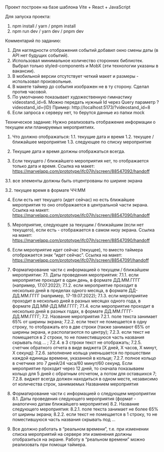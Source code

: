 Проект построен на базе шаблона Vite + React + JavaScript 

Для запуска проекта:
1. npm install / yarn / pnpm install
2. npm run dev / yarn dev / pnpm dev

Комментарий по заданию:
1. Для наглядности отображения событий добавил окно смены даты (в API нет будущих событий).
2. Использовал минимальное количество сторонних библиотек. Выбрал только styled-components и MobX (эти технологии указаны в вакансии).
3. В мобильной версии отсутствует четкий макет и размеры - использовал произвольные.
4. В макете таймер до события изображен не в ту сторону. Сделал против часовой.
5. По умолчанию показывает художественную гимнастику videostand_id=6. Можно передать нужный Id через Query параметр ?videostand_id={ID}
Пример:  http://localhost:5173/?videostand_id=8
6. Если запроса к серверу нет, то берутся данные из папки mock

Техническое задание:
Нужно реализовать отображение информации о текущем или планируемых мероприятиях.
1.	Что должно отображаться:
1.1.	текущие дата и время
1.2.	текущее / ближайшее мероприятие
1.3.	следующее по списку мероприятие

2.	Текущие дата и время должны отображаться всегда.

3.	Если текущего / ближайшего мероприятия нет, то отображается только дата и время. 
Ссылка на макет: https://marvelapp.com/prototype/ifc07ih/screen/88547092/handoff

3.1.	все элементы должны быть отцентрованы по ширине экрана

3.2.	текущее время в формате ЧЧ:ММ

4.	Если есть нет текущего (идет сейчас) но есть ближайшее мероприятия то оно отображается в центральной части экрана.
Ссылка на макет: https://marvelapp.com/prototype/ifc07ih/screen/88547090/handoff

5.	Мероприятие, следующее за текущим / ближайшим (если нет текущего), если есть - отображается в самом низу экрана.
Ссылка на макет: https://marvelapp.com/prototype/ifc07ih/screen/88547090/handoff

6.	Если мероприятие идет сейчас (текущее), то вместо таймера отображается знак “идет сейчас”.
Ссылка на макет: https://marvelapp.com/prototype/ifc07ih/screen/88547091/handoff

7.	Форматирование части с информацией о текущем / ближайшем мероприятии:
7.1.	Даты проведения мероприятия:
7.1.1.	если мероприятие проходит в один день, в формате ДД.ММ.ГГГГ (например, 17.07.2022);
7.1.2.	если мероприятие проходит в несколько дней в пределах одного месяца, в формате ДД-ДД.ММ.ГГГГ (например, 17-19.07.2022);
7.1.3.	если мероприятие проходит в несколько дней в разных месяцах одного года, в формате ДД.ММ-ДД.ММ.ГГГГ;
7.1.4.	если мероприятие проходит в несколько дней в разных годах, в формате ДД.ММ.ГГГГ-ДД.ММ.ГГГГ;
7.2.	Название мероприятия
7.2.1.	поле текста занимает 65% от ширины экрана;
7.2.2.	если текст не помещается в одну строку, то отображать его в две строки (также занимают 65% от ширины экрана, и располагаются по центру);
7.2.3.	если текст не помещается в 2 строки, то не поместившуюся часть названия скрывать под ... ;
7.2.4.	в 3 строки текст не отображать;
7.2.5.	счетчик обратного отчета в виде виджета  [Х дней, Х часов, Х минут, Х секунд]:
7.2.6.	заполнение кольца уменьшается по прошествии каждой единицы времени, указанной в кольце;
7.2.7.	полное кольцо в счетчике это 7 дней/24 часа/60 минут/60 секунд. Если мероприятие проходит через 12 дней, то сначала показываем кольцо для 5 дней с обратным отсчетом, а потом для оставшихся 7;
7.2.8.	виджет всегда должен находиться в одном месте, независимо от количества строк, занимаемых Названием мероприятия

8.	Форматирование части с информацией о следующем мероприятии
8.1.	Даты проведения следующего мероприятия (формат - аналогично датам ближайшего мероприятия)
8.2.	Название следующего мероприятия:
8.2.1.	поле текста занимает не более 65% от ширины экрана;
8.2.2.	если текст не помещается в 1 строку, то не поместившуюся часть названия скрывать под …

9.	Все должно работать в “реальном времени”, т.е. при изменении списка мероприятий на сервере эти изменения должны отобразиться на экране. Работу в “реальном времени” можно реализовать при помощи таймера.
